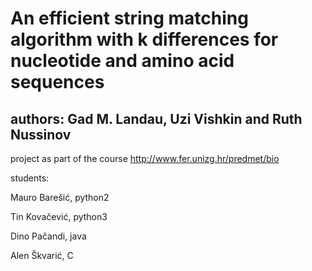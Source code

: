 
An efficient string matching algorithm with k differences for nucleotide and amino acid sequences
=================================================================================================

authors: Gad M. Landau, Uzi Vishkin and Ruth Nussinov
-----------------------------------------------------
project as part of the course
http://www.fer.unizg.hr/predmet/bio

students:

Mauro Barešić, python2

Tin Kovačević, python3

Dino Pačandi, java

Alen Škvarić, C
